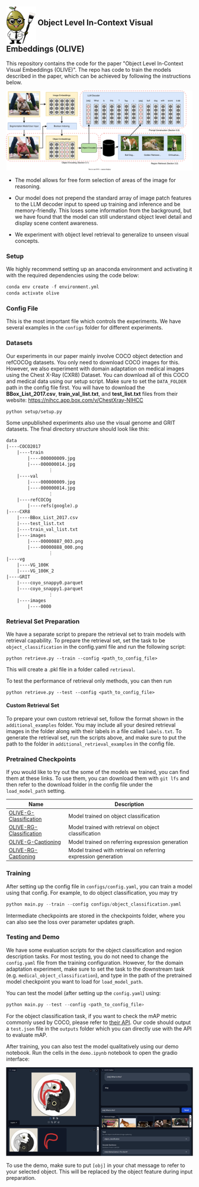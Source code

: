 ## <img align="middle" src="images/olive_logo.png" width="80"/>  Object Level In-Context Visual Embeddings (OLIVE)

This repository contains the code for the paper "Object Level In-Context Visual Embeddings (OLIVE)". The repo has code to train the models described in the paper, which can be achieved by following the instructions below.

![Architecture of OLIVE](images/architecture.svg)

* The model allows for free form selection of areas of the image for reasoning.

* Our model does not prepend the standard array of image patch features to the LLM decoder input to speed up training and inference and be memory-friendly. This loses some information from the background, but we have found that the model can still understand object level detail and display scene content awareness.

* We experiment with object level retrieval to generalize to unseen visual concepts.


### Setup
We highly recommend setting up an anaconda environment and activating it with the required dependencies using the code below:

```python
conda env create -f environment.yml
conda activate olive
```

### Config File
This is the most important file which controls the experiments. We have several examples in the `configs` folder for different experiments.


### Datasets
Our experiments in our paper mainly involve COCO object detection and refCOCOg datasets. You only need to download COCO images for this. However, we also experiment with domain adaptation on medical images using the Chest X-Ray (CXR8) Dataset. You can download all of this COCO and medical data using our setup script. Make sure to set the `DATA_FOLDER` path in the config file first. You will have to download the **BBox_List_2017.csv**, **train_val_list.txt**, and **test_list.txt** files from their website: https://nihcc.app.box.com/v/ChestXray-NIHCC

```
python setup/setup.py
```

Some unpublished experiments also use the visual genome and GRIT datasets. The final directory structure should look like this:

```
data
|----COCO2017
    |----train
        |----000000009.jpg
        |----000000014.jpg
                ⋮
    |----val
        |----000000009.jpg
        |----000000014.jpg
                ⋮
    |----refCOCOg
        |----refs(google).p
|----CXR8
    |----BBox_List_2017.csv
    |----test_list.txt
    |----train_val_list.txt
    |----images
        |----00000887_003.png
        |----00000888_000.png
                ⋮
|----vg
    |----VG_100K
    |----VG_100K_2
|----GRIT
    |----coyo_snappy0.parquet
    |----coyo_snappy1.parquet
                ⋮
    |----images
        |----0000

```
### Retrieval Set Preparation
We have a separate script to prepare the retrieval set to train models with retrieval capability. To prepare the retrieval set, set the task to be `object_classification` in the config.yaml file and run the following script:
```
python retrieve.py --train --config <path_to_config_file>
```
This will create a .pkl file in a folder called `retrieval`.

To test the performance of retrieval only methods, you can then run
```
python retrieve.py --test --config <path_to_config_file>
```

#### Custom Retrieval Set
To prepare your own custom retrieval set, follow the format shown in the `additional_examples` folder. You may include all your desired retrieval images in the folder along with their labels in a file called `labels.txt`. To generate the retrieval set, run the scripts above, and make sure to put the path to the folder in `additional_retrieval_examples` in the config file.

### Pretrained Checkpoints
If you would like to try out the some of the models we trained, you can find them at these links. To use them, you can download them with `git lfs` and then refer to the download folder in the config file under the `load_model_path` setting.

| Name | Description |
| ------------- | ------------- |
| [OLIVE-G-Classification](https://huggingface.co/tossowski/OLIVE-G-Classification) | Model trained on object classification |
| [OLIVE-RG-Classification](https://huggingface.co/tossowski/OLIVE-RG-Classification) | Model trained with retrieval on object classification |
| [OLIVE-G-Captioning](https://huggingface.co/tossowski/OLIVE-G-Captioning) | Model trained on referring expression generation |
| [OLIVE-RG-Captioning](https://huggingface.co/tossowski/OLIVE-RG-Captioning) | Model trained with retrieval on referring expression generation |


### Training
After setting up the config file in `configs/config.yaml`, you can train a model using that config. For example, to do object classification, you may try

```python
python main.py --train --config configs/object_classification.yaml
```

Intermediate checkpoints are stored in the checkpoints folder, where you can also see the loss over parameter updates graph.

### Testing and Demo
We have some evaluation scripts for the object classification and region description tasks. For most testing, you do not need to change the `config.yaml` file from the training configuration. However, for the domain adaptation experiment, make sure to set the task to the downstream task (e.g. `medical_object_classification`), and type in the path of the pretrained model checkpoint you want to load for `load_model_path`.

You can test the model (after setting up the `config.yaml`) using:

```python
python main.py --test --config <path_to_config_file>
```

For the object classification task, if you want to check the mAP metric commonly used by COCO, please refer to [their API](https://github.com/cocodataset/cocoapi/tree/master). Our code should output a `test.json` file in the `outputs` folder which you can directly use with the API to evaluate mAP.

After training, you can also test the model qualitatively using our demo notebook. Run the cells in the `demo.ipynb` notebook to open the gradio interface:

![Gradio Interface](images/example.png)

To use the demo, make sure to put `[obj]` in your chat message to refer to your selected object. This will be replaced by the object feature during input preparation.
